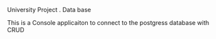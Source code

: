 University Project . Data base

This is a Console applicaiton to connect to the postgress database with CRUD 
